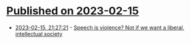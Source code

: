 # [Published on 2023-02-15](index.md)

* [2023-02-15, 21:27:21](https://news.ycombinator.com/item?id=34810808) - [Speech is violence? Not if we want a liberal, intellectual society](https://bigthink.com/thinking/is-speech-violence/)
